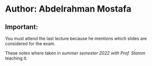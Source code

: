 # Author: Abdelrahman Mostafa

## Important: 
You must attend the last lecture because he mentions which slides are considered for the exam.

These notes where taken in *summer semester 2022 with Prof. Stamm* teaching it.